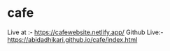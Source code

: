 # cafe
Live at :- https://cafewebsite.netlify.app/
Github Live:-https://abidadhikari.github.io/cafe/index.html

